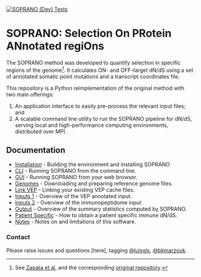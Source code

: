 [![SOPRANO (Dev) Tests](https://github.com/instituteofcancerresearch/SOPRANO/actions/workflows/dev_tests.yml/badge.svg)](https://github.com/instituteofcancerresearch/SOPRANO/actions/workflows/dev_tests.yml)

# SOPRANO: Selection On PRotein ANnotated regiOns
The SOPRANO method was developed to quantify selection in specific regions of 
the genome[^1]. 
It calculates ON- and OFF-target dN/dS 
using a set of annotated somatic point mutations and a transcript coordinates 
file. 

This repository is a Python reimplementation of the original method with two
main offerings:
1) An application interface to easily pre-process the relevant input files; and
2) A scalable command line utility to run the SOPRANO pipeline for dN/dS, 
serving local and high-performance computing environments, distributed over 
MPI.

[//]: # (_What inputs does SOPRANO require?_)

[//]: # ()
[//]: # (- A set of mutations &#40;missense/truncating&#41; and their respective functional )

[//]: # (annotation &#40;derived from ensembl VEP&#41;. Mutations can be filtered a priori by )

[//]: # (the user &#40;i.e. by predicted binding affinity or by expression status&#41;.)

[//]: # ()
[//]: # (- A set of ensembl transcript coordinates where selection will be estimated.)

[//]: # ()
[//]: # (_How does SOPRANO calculate dN/dS?_)

[//]: # ()
[//]: # (- "ON" dN/dS is the value calculated inside the coordinates provided using a )

[//]: # (192-trinucleotide correction signature obtained "on-the-fly" from the input )

[//]: # (mutation file. Alternatively, the user can provide a pre-calculated )

[//]: # (trinucleotide mutation frequency file. Importantly, ON dN/dS and OFF dN/dS )

[//]: # (&#40;the portion outside the coordinates provided&#41; will be calculated only using )

[//]: # (transcripts defined in this file. )

[//]: # ()
[//]: # (SOPRANO can be run from the command line, or via a streamlit app interface. )

[//]: # (There are additional tools built within the SOPRANO installation that enable )

[//]: # (users to download genomes, link existing VEP caches, and annotate VCF files.)

## Documentation

- [Installation](docs/INSTALL.md) - Building the environment and installing SOPRANO
- [CLI](docs/CLI.md) - Running SOPRANO from the command line.
- [GUI](docs/APP.md) - Running SOPRANO from your web browser.
- [Genomes](docs/GENOMES.md) - Downloading and preparing reference genome files.
- [Link VEP](docs/VEP.md) - Linking your existing VEP cache files.
- [Inputs 1](docs/INPUT.md) - Overview of the VEP annotated input.
- [Inputs 2](docs/BED.md) - Overview of the immunopeptidome input.
- [Output](docs/OUTPUT.md) - Overview of the summary statistics computed by SOPRANO.
- [Patient Specific](docs/PATIENTS.md) - How to obtain a patient specific immune dN/dS.
- [Notes](docs/NOTES.md) - Notes on and limitations of this software.

### Contact

Please raise issues and questions [here], tagging [@luisgls](https://www.github.com/luisgls),
[@bkmarzouk](https://www.github.com/bkmarzouk).

[^1]: See [Zapata et al](https://www.researchgate.net/publication/369116811_Immune_selection_determines_tumor_antigenicity_and_influences_response_to_checkpoint_inhibitors),
and the corresponding [original repository](https://github.com/luisgls/SOPRANO).